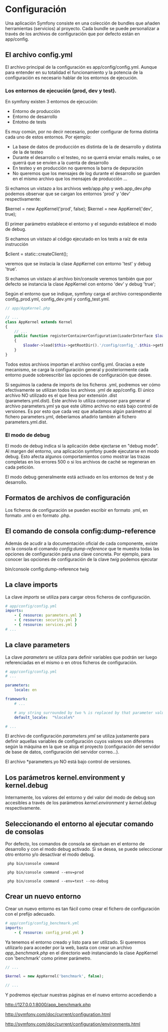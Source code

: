 # Configuración

Una aplicación Symfony consiste en una colección de bundles que añaden herramientas 
(servicios) al proyecto. Cada bundle se puede personalizar a través de los archivos 
de configuración que por defecto están en app/config.


## El archivo config.yml

El archivo principal de la configuración es app/config/config.yml. Aunque para 
entender en su totalidad el funcionamiento y la potencia de la configuración es 
necesario hablar de los entornos de ejecución.

### Los entornos de ejecución (prod, dev y test).

En symfony existen 3 entornos de ejecución:
- Entorno de producción
- Entorno de desarrollo
- Entotno de tests

Es muy común, por no decir necesario, poder configurar de forma distinta cada 
uno de estos entornos. Por ejemplo:

- La base de datos de producción es distinta de la de desarrollo y distinta de la de testeo
- Durante el desarrollo o el testeo, no se querrá enviar emails reales, o se querrá que se envíen a la cuenta de desarrollo
- En testeo y en producción no queremos la barra de depuración
- No queremos que los mensajes de log durante el desarrollo se guarden en el mismo archivo que los mensajes de producción
...

Si echamos un vistazo a los archivos web/app.php y web.app_dev.php podemos observar
que se cargan los entornos 'prod' y 'dev' respectivamente:

  $kernel = new AppKernel('prod', false);
  $kernel = new AppKernel('dev', true);

  El primer parámetro establece el entorno y el segundo establece el modo de debug.

Si echamos un vistazo al código ejecutado en los tests a raíz de esta instrucción 

  $client = static::createClient(); 

  veremos que se instacia la clase AppKernel con entorno 'test' y debug 'true'.

Si echamos un vistazo al archivo bin/console veremos también que por defecto se
instancia la clase AppKernel con entorno 'dev' y debug 'true'; 

Según el entorno que se indique, symfony carga el archivo correspondiente config_prod.yml, 
config_dev.yml y config_test.yml. 

```php
// app/AppKernel.php

// ...
class AppKernel extends Kernel
{
    // ...
    public function registerContainerConfiguration(LoaderInterface $loader)
    {
        $loader->load($this->getRootDir().'/config/config_'.$this->getEnvironment().'.yml');
    }
}
```

Todos estos archivos importan el archivo config.yml. Gracias a este mecanismo, 
se carga la configuración general y posteriormente cada entorno
puede sobreescribir las opciones de configuración que desee.

Si seguimos la cadena de imports de los ficheros .yml, podremos ver cómo efectivamente se utilizan 
todos los archivos .yml de app/config. El único archivo NO utilizado es el que lleva por extensión 
.dist (parameters.yml.dist). Este archivo lo utiliza composer para generar el archivo parameters.yml 
ya que este último archivo no está bajo control de versiones. Es por esto que cada vez que añadamos 
algún parámetro al fichero parameters.yml, deberíamos añadirlo también al fichero parameters.yml.dist.

### El modo de debug

El modo de debug indica si la aplicación debe ejectarse en "debug mode". Al margen
del entorno, una aplicación symfony puede ejecutarse en modo debug. Esto afecta
algunos comportamientos como mostrar las trazas completas en los errores 500 o si 
los archivos de caché se regeneran en cada petición.

El modo debug generalmente está activado en los entornos de test y de desarrollo.


## Formatos de archivos de configuración

Los ficheros de configuración se pueden escribir en formato .yml, en formato 
.xml o en formato .php. 

## El comando de consola config:dump-reference

Además de acudir a la documentación oficial de cada componente, existe en la 
consola el comando *config:dump-reference* que te muestra todas las opciones de 
configuración para una clave concreta. Por ejemplo, para conocer las opciones
de configuración de la clave *twig* podemos ejecutar

bin/console config:dump-reference twig

## La clave imports

La clave *imports* se utiliza para cargar otros ficheros de configuración.

```yml
# app/config/config.yml
imports:
    - { resource: parameters.yml }
    - { resource: security.yml }
    - { resource: services.yml }
# ...
```

## La clave parameters

La clave *parameters* se utiliza para definir variables que podrán ser luego 
referenciadas en el mismo o en otros ficheros de configuración.

```yml
# app/config/config.yml
# ...

parameters:
    locale: en

framework:
    # ...

    # any string surrounded by two % is replaced by that parameter value
    default_locale:  "%locale%"

# ...
```

El archivo de configuración *parameters.yml* se utiliza justamente para definir 
aquellas variables de configuración cuyos valores son diferentes según la máquina
en la que se aloja el proyecto (configuración del servidor de base de datos, 
configuración del servidor correo...).

El archivo *parameters.yo NO está bajo control de versiones.


## Los parámetros kernel.environment y kernel.debug

Internamente, los valores del entorno y del valor del modo de debug son accesibles 
a través de los parámetros *kernel.environment* y *kernel.debug* respectivamente.


## Seleccionando el entorno al ejecutar comando de consolas

Por defecto, los comandos de consola se ejectuan en el entorno de desarrollo y 
con el modo debug activado. Si se desea, se puede seleccionar otro entorno y/o
desactivar el modo debug.

```
 php bin/console command

 php bin/console command --env=prod

 php bin/console command --env=test --no-debug
```


## Crear un nuevo entorno

Crear un nuevo entorno es tan fácil como crear el fichero de configuración con 
el prefijo adecuado.

```yml
# app/config/config_benchmark.yml
imports:
    - { resource: config_prod.yml }

```

Ya tenemos el entorno creado y listo para ser utilizado. Si queremos utilizarlo 
para acceder por la web, basta con crear un archivo *app_benchmark.php* en el 
directorio *web* instanciando la clase AppKernel con 'benchmark' como primer
parámetro.

```php
// ...

$kernel = new AppKernel('benchmark', false);

// ...
```

Y podremos ejectuar nuestras páginas en el nuevo entorno accediendo a 

http://127.0.0.1:8000/app_benchmark.php



http://symfony.com/doc/current/configuration.html

http://symfony.com/doc/current/configuration/environments.html